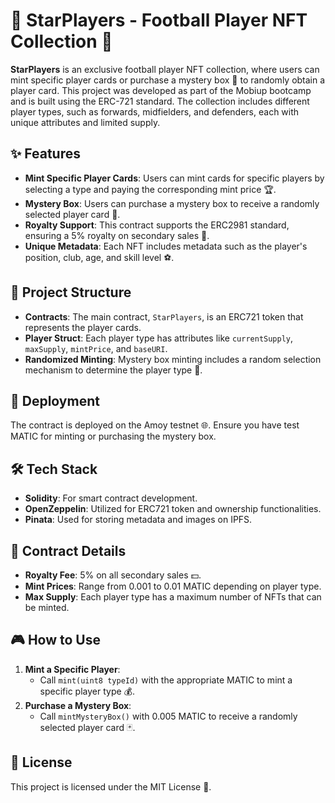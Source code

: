 # 🌟 StarPlayers - Football Player NFT Collection 🌟

**StarPlayers** is an exclusive football player NFT collection, where users can mint specific player cards or purchase a mystery box 🎁 to randomly obtain a player card. This project was developed as part of the Mobiup bootcamp and is built using the ERC-721 standard. The collection includes different player types, such as forwards, midfielders, and defenders, each with unique attributes and limited supply.

## ✨ Features

- **Mint Specific Player Cards**: Users can mint cards for specific players by selecting a type and paying the corresponding mint price 🏆.
- **Mystery Box**: Users can purchase a mystery box to receive a randomly selected player card 🎲.
- **Royalty Support**: This contract supports the ERC2981 standard, ensuring a 5% royalty on secondary sales 💸.
- **Unique Metadata**: Each NFT includes metadata such as the player's position, club, age, and skill level ⚽.

## 📂 Project Structure

- **Contracts**: The main contract, `StarPlayers`, is an ERC721 token that represents the player cards.
- **Player Struct**: Each player type has attributes like `currentSupply`, `maxSupply`, `mintPrice`, and `baseURI`.
- **Randomized Minting**: Mystery box minting includes a random selection mechanism to determine the player type 🔄.

## 🚀 Deployment

The contract is deployed on the Amoy testnet 🌐. Ensure you have test MATIC for minting or purchasing the mystery box.

## 🛠 Tech Stack

- **Solidity**: For smart contract development.
- **OpenZeppelin**: Utilized for ERC721 token and ownership functionalities.
- **Pinata**: Used for storing metadata and images on IPFS.

## 📜 Contract Details

- **Royalty Fee**: 5% on all secondary sales 💵.
- **Mint Prices**: Range from 0.001 to 0.01 MATIC depending on player type.
- **Max Supply**: Each player type has a maximum number of NFTs that can be minted.

## 🎮 How to Use

1. **Mint a Specific Player**:
   - Call `mint(uint8 typeId)` with the appropriate MATIC to mint a specific player type 💰.
2. **Purchase a Mystery Box**:
   - Call `mintMysteryBox()` with 0.005 MATIC to receive a randomly selected player card 🃏.

## 📄 License

This project is licensed under the MIT License 📑.
